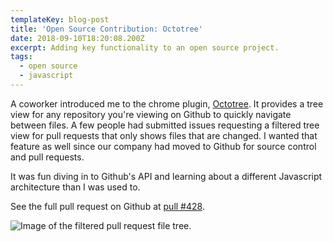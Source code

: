 ```yaml
---
templateKey: blog-post
title: 'Open Source Contribution: Octotree'
date: 2018-09-10T18:20:08.200Z
excerpt: Adding key functionality to an open source project.
tags:
  - open source
  - javascript
---
```

A coworker introduced me to the chrome plugin, [Octotree](https://github.com/buunguyen/octotree). It provides a tree view for any repository you're viewing on Github to quickly navigate between files. A few people had submitted issues requesting a filtered tree view for pull requests that only shows files that are changed. I wanted that feature as well since our company had moved to Github for source control and pull requests.

It was fun diving in to Github's API and learning about a different Javascript architecture than I was used to. 

See the full pull request on Github at [pull #428](https://github.com/buunguyen/octotree/pull/428).

![Image of the filtered pull request file tree.](/img/pull_requests.png)
